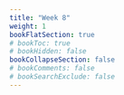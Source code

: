 ```yaml
---
title: "Week 8"
weight: 1
bookFlatSection: true
# bookToc: true
# bookHidden: false
bookCollapseSection: false
# bookComments: false
# bookSearchExclude: false
---
```

